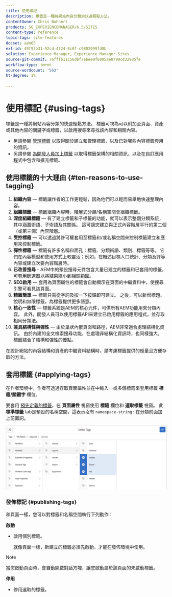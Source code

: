 ```yaml
---
title: 使用標記
description: 標籤是一種將網站內容分類的快速輕鬆方法。
contentOwner: Chris Bohnert
products: SG_EXPERIENCEMANAGER/6.5/SITES
content-type: reference
topic-tags: site-features
docset: aem65
exl-id: 49f95b31-92cd-4124-8c0f-c9802099fd0b
solution: Experience Manager, Experience Manager Sites
source-git-commit: 76fffb11c56dbf7ebee9f6805ae0799cd32985fe
workflow-type: tm+mt
source-wordcount: '563'
ht-degree: 1%

---
```



# 使用標記 {#using-tags}

標籤是一種將網站內容分類的快速輕鬆方法。 標籤可視為可以附加至頁面、資產或其他內容的關鍵字或標籤，以啟用搜尋來尋找該內容和相關內容。

* 另請參閱 [管理標籤](/help/sites-administering/tags.md) 以取得關於建立和管理標籤，以及已對哪些內容標籤套用的資訊。
* 另請參閱 [為開發人員加上標籤](/help/sites-developing/tags.md) 以取得標籤架構的相關資訊，以及在自訂應用程式中包含和擴充標籤。

## 使用標籤的十大理由 {#ten-reasons-to-use-tagging}

1. **組織內容**  — 標籤讓作者的工作更輕鬆，因為他們可以輕而易舉地快速整理內容。
1. **組織標籤**  — 標籤組織內容時，階層式分類/名稱空間會組織標籤。
1. **深度組織標籤**  — 有了建立標籤和子標籤的功能，就可以表示整個分類系統，其中涵蓋術語、子術語及其關係。 這可讓您建立與正式內容階層平行的第二個（或第三個）內容階層。
1. **受控標籤**  — 可以透過將許可權套用至標籤和/或名稱空間來控制標籤建立和應用來控制標籤。
1. **彈性標籤**  — 標籤有許多名稱和面孔：標籤、分類術語、類別、標籤等等。 它們在內容模型和使用方式上較靈活；例如，在概述目標人口統計、分類及評等內容或建立次要內容階層時。
1. **已改善搜尋** - AEM中的預設搜尋元件包含大量已建立的標籤和已套用的標籤，可套用篩選器以將結果縮小到相關範圍。
1. **SEO啟用**  — 套用為頁面屬性的標籤會自動顯示在頁面的中繼資料中，使搜尋引擎可看見該頁面。
1. **精緻簡單**  — 標籤只需從字詞及按一下按鈕即可建立。 之後，可以新增標題、說明和無限標籤，為標籤提供更多語意。
1. **核心一致性**  — 標籤系統是AEM的核心元件，可供所有AEM功能用來分類內容。 此外，開發人員可以使用標籤API來建立已啟用標籤的應用程式，並存取相同分類法。
1. **兼具結構性與彈性**  — 由於巢狀內嵌頁面和路徑，AEM非常適合處理結構化資訊。 由於內建的全文檢索搜尋功能，在處理非結構化資訊時，也同樣強大。 標籤結合了結構和彈性的優點。

在設計網站的內容結構和資產的中繼資料結構時，請考慮標籤提供的輕量且方便存取的方法。

## 套用標籤 {#applying-tags}

在作者環境中，作者可透過存取頁面屬性並在中輸入一或多個標籤來套用標籤 **標籤/關鍵字** 欄位。

要套用 [預先定義的標籤](/help/sites-administering/tags.md)，在 **頁面屬性** 視窗使用 **標籤** 欄位和 **選取標籤** 視窗。 此 **標準標籤** tab是預設的名稱空間，這表示沒有 `namespace-string:` 在分類前面加上前置詞。

![選取標籤視窗；使用X按鈕取消選取目前選取的標籤](assets/chlimage_1-41.png)

### 發佈標記 {#publishing-tags}

和頁面一樣，您可以對標籤和名稱空間執行下列動作：

**啟動**

* 啟用個別標籤。

  就像頁面一樣，新建立的標籤必須先啟動，才能在發佈環境中使用。

>[!NOTE]
>
>當您啟動頁面時，會自動開啟對話方塊，讓您啟動屬於該頁面的未啟動標籤。

**停用**

* 停用選取的標籤。
